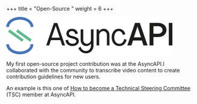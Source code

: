 +++
title = "Open-Source "
weight = 6
+++

![AsyncApi logo](/static/images/AsyncAPI.png)


My first open-source project contribution was at the AsyncAPI.I collaborated with the community to transcribe video content to create contribution guidelines for new users. 

An example is this one of [How to become a Technical Steering Committee](https://github.com/asyncapi/community/blob/master/TSC_MEMBERSHIP.md) (TSC) member at AsyncAPI.


